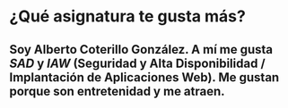 # ¿Qué asignatura te gusta más?
Soy Alberto Coterillo González. A mí me gusta *SAD* y *IAW* (Seguridad y Alta Disponibilidad / Implantación de Aplicaciones Web). Me gustan porque son entretenidad y me atraen. 
---

